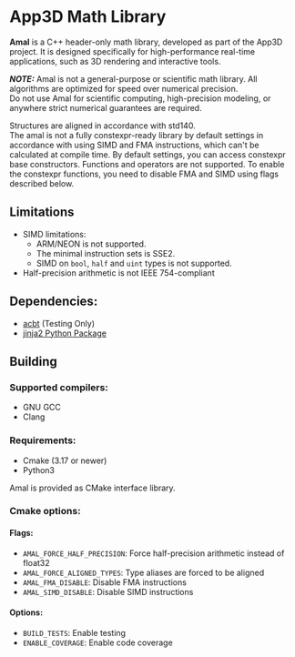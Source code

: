 # App3D Math Library

**Amal** is a C++ header-only math library, developed as part of the App3D project. It is designed specifically for high-performance real-time applications, such as 3D rendering and interactive tools.

**_NOTE:_** Amal is not a general-purpose or scientific math library.
All algorithms are optimized for speed over numerical precision.  
Do not use Amal for scientific computing, high-precision modeling, or anywhere strict numerical guarantees are required.

Structures are aligned in accordance with std140.\
The amal is not a fully constexpr-ready library by default settings in accordance with using SIMD and FMA instructions, which can't be calculated at compile time. By default settings, you can access constexpr base constructors. Functions and operators are not supported. To enable the constexpr functions, you need to disable FMA and SIMD using flags described below.

## Limitations
- SIMD limitations:
    - ARM/NEON is not supported.
    - The minimal instruction sets is SSE2.
    - SIMD on `bool`, `half` and `uint` types is not supported.
- Half-precision arithmetic is not IEEE 754-compliant

## Dependencies:
- [acbt](https://github.com/app3d/acbt) (Testing Only)
- [jinja2 Python Package](https://pypi.org/project/Jinja2/)

## Building
### Supported compilers:
- GNU GCC
- Clang

### Requirements:
- Cmake (3.17 or newer)
- Python3

Amal is provided as CMake interface library.
### Cmake options:
#### Flags:
- `AMAL_FORCE_HALF_PRECISION`: Force half-precision arithmetic instead of float32
- `AMAL_FORCE_ALIGNED_TYPES`: Type aliases are forced to be aligned
- `AMAL_FMA_DISABLE`: Disable FMA instructions
- `AMAL_SIMD_DISABLE`: Disable SIMD instructions

#### Options:
- `BUILD_TESTS`: Enable testing
- `ENABLE_COVERAGE`: Enable code coverage